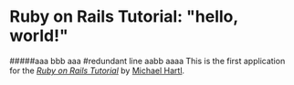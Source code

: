 # Ruby on Rails Tutorial: "hello, world!"
#####aaa bbb aaa
#redundant line aabb aaaa
This is the first application for the
[*Ruby on Rails Tutorial*](http://www.railstutorial.org/)
by [Michael Hartl](http://www.michaelhartl.com/).
